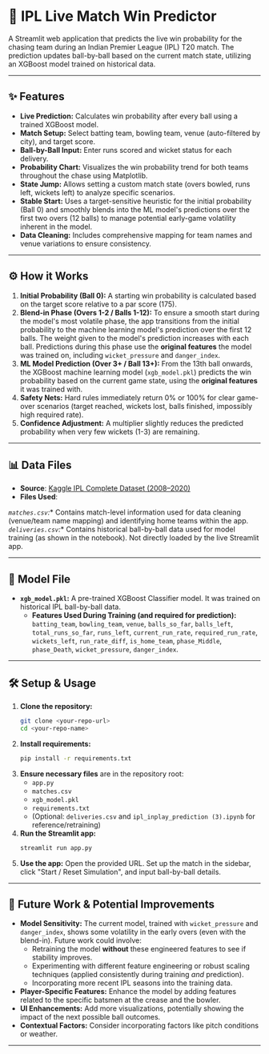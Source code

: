 # 🏏 IPL Live Match Win Predictor

A Streamlit web application that predicts the live win probability for the chasing team during an Indian Premier League (IPL) T20 match. The prediction updates ball-by-ball based on the current match state, utilizing an XGBoost model trained on historical data.

---

## ✨ Features

* **Live Prediction:** Calculates win probability after every ball using a trained XGBoost model.
* **Match Setup:** Select batting team, bowling team, venue (auto-filtered by city), and target score.
* **Ball-by-Ball Input:** Enter runs scored and wicket status for each delivery.
* **Probability Chart:** Visualizes the win probability trend for both teams throughout the chase using Matplotlib.
* **State Jump:** Allows setting a custom match state (overs bowled, runs left, wickets left) to analyze specific scenarios.
* **Stable Start:** Uses a target-sensitive heuristic for the initial probability (Ball 0) and smoothly blends into the ML model's predictions over the first two overs (12 balls) to manage potential early-game volatility inherent in the model.
* **Data Cleaning:** Includes comprehensive mapping for team names and venue variations to ensure consistency.

---

## ⚙️ How it Works

1.  **Initial Probability (Ball 0):** A starting win probability is calculated based on the target score relative to a par score (175).
2.  **Blend-in Phase (Overs 1-2 / Balls 1-12):** To ensure a smooth start during the model's most volatile phase, the app transitions from the initial probability to the machine learning model's prediction over the first 12 balls. The weight given to the model's prediction increases with each ball. Predictions during this phase use the **original features** the model was trained on, including `wicket_pressure` and `danger_index`.
3.  **ML Model Prediction (Over 3+ / Ball 13+):** From the 13th ball onwards, the XGBoost machine learning model (`xgb_model.pkl`) predicts the win probability based on the current game state, using the **original features** it was trained with.
4.  **Safety Nets:** Hard rules immediately return 0% or 100% for clear game-over scenarios (target reached, wickets lost, balls finished, impossibly high required rate).
5.  **Confidence Adjustment:** A multiplier slightly reduces the predicted probability when very few wickets (1-3) are remaining.

---

## 📊 Data Files

* **Source**: [Kaggle IPL Complete Dataset (2008–2020)](https://www.kaggle.com/datasets/patrickb1912/ipl-complete-dataset-20082020)
* **Files Used**:

 *`matches.csv`:** Contains match-level information used for data cleaning (venue/team name mapping) and identifying home teams within the app.
 *`deliveries.csv`:** Contains historical ball-by-ball data used for model training (as shown in the notebook). Not directly loaded by the live Streamlit app.

---

## 🤖 Model File

* **`xgb_model.pkl`:** A pre-trained XGBoost Classifier model. It was trained on historical IPL ball-by-ball data.
    * **Features Used During Training (and required for prediction):** `batting_team`, `bowling_team`, `venue`, `balls_so_far`, `balls_left`, `total_runs_so_far`, `runs_left`, `current_run_rate`, `required_run_rate`, `wickets_left`, `run_rate_diff`, `is_home_team`, `phase_Middle`, `phase_Death`, `wicket_pressure`, `danger_index`.

---

## 🛠️ Setup & Usage

1.  **Clone the repository:**
    ```bash
    git clone <your-repo-url>
    cd <your-repo-name>
    ```
2.  **Install requirements:**
    ```bash
    pip install -r requirements.txt
    ```
3.  **Ensure necessary files** are in the repository root:
    * `app.py`
    * `matches.csv`
    * `xgb_model.pkl`
    * `requirements.txt`
    * (Optional: `deliveries.csv` and `ipl_inplay_prediction (3).ipynb` for reference/retraining)
4.  **Run the Streamlit app:**
    ```bash
    streamlit run app.py
    ```
5.  **Use the app:** Open the provided URL. Set up the match in the sidebar, click "Start / Reset Simulation", and input ball-by-ball details.

---

## 🌱 Future Work & Potential Improvements

* **Model Sensitivity:** The current model, trained with `wicket_pressure` and `danger_index`, shows some volatility in the early overs (even with the blend-in). Future work could involve:
    * Retraining the model **without** these engineered features to see if stability improves.
    * Experimenting with different feature engineering or robust scaling techniques (applied consistently during training *and* prediction).
    * Incorporating more recent IPL seasons into the training data.
* **Player-Specific Features:** Enhance the model by adding features related to the specific batsmen at the crease and the bowler.
* **UI Enhancements:** Add more visualizations, potentially showing the impact of the next possible ball outcomes.
* **Contextual Factors:** Consider incorporating factors like pitch conditions or weather.

---

